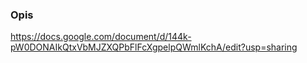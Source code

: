 ### Opis
https://docs.google.com/document/d/144k-pW0DONAIkQtxVbMJZXQPbFlFcXgpelpQWmlKchA/edit?usp=sharing
